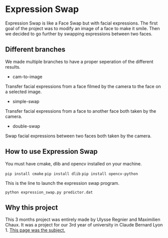 # Expression Swap
Expression Swap is like a Face Swap but with facial expressions.
The first goal of the project was to modify an image of a face to make it smile.
Then we decided to go further by swapping expressions between two faces.

## Different branches
We made multiple branches to have a proper seperation of the different results.

- cam-to-image

Transfer facial expressions from a face filmed by the camera to the face on a selected image.

- simple-swap

Transfer facial expressions from a face to another face both taken by the camera.

- double-swap

Swap facial expressions between two faces both taken by the camera.

## How to use Expression Swap
You must have cmake, dlib and opencv installed on your machine.

`pip install cmake`
`pip install dlib`
`pip install opencv-python`

This is the line to launch the expression swap program.

`python expression_swap.py predictor.dat`

## Why this project
This 3 months project was entirely made by Ulysse Regnier and Maximilien Chaux.
It was a project for our 3rd year of university in Claude Bernard Lyon 1.
[This page was the subject.][1]

[1]: http://perso.univ-lyon1.fr/fabien.rico/site/projet:2020:pri:sujet#am4_capture_et_transfert_d_animation_d_un_visage_vers_un_autres_par_image_warping_ou_deformation_de_maillages_3d